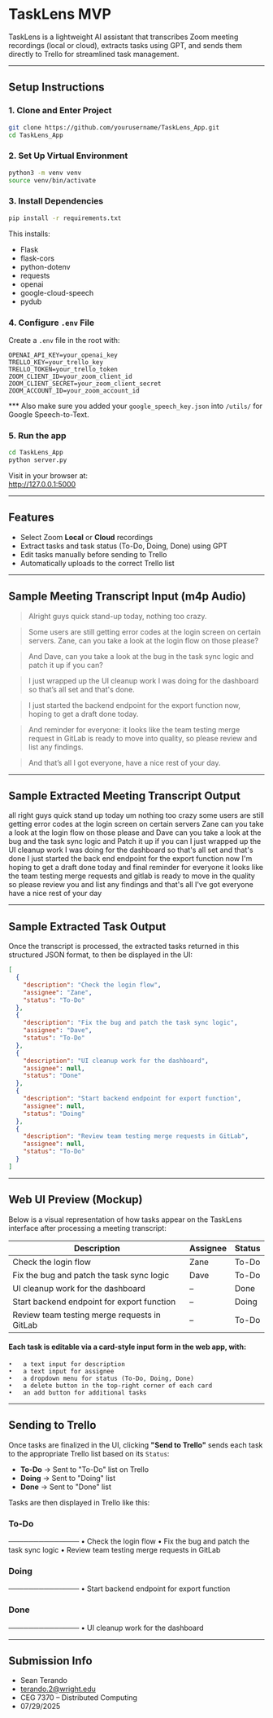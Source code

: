 # TaskLens MVP

TaskLens is a lightweight AI assistant that transcribes Zoom meeting recordings (local or cloud), extracts tasks using GPT, and sends them directly to Trello for streamlined task management.

---

## Setup Instructions

### 1. Clone and Enter Project
```bash
git clone https://github.com/yourusername/TaskLens_App.git
cd TaskLens_App
```

### 2. Set Up Virtual Environment
```bash
python3 -m venv venv
source venv/bin/activate
```

### 3. Install Dependencies
```bash
pip install -r requirements.txt
```

This installs:
- Flask
- flask-cors
- python-dotenv
- requests
- openai
- google-cloud-speech
- pydub

### 4. Configure `.env` File
Create a `.env` file in the root with:

```
OPENAI_API_KEY=your_openai_key
TRELLO_KEY=your_trello_key
TRELLO_TOKEN=your_trello_token
ZOOM_CLIENT_ID=your_zoom_client_id
ZOOM_CLIENT_SECRET=your_zoom_client_secret
ZOOM_ACCOUNT_ID=your_zoom_account_id
```

*** Also make sure you added your `google_speech_key.json` into `/utils/` for Google Speech-to-Text.

### 5. Run the app

```bash
cd TaskLens_App
python server.py
```

Visit in your browser at:  
http://127.0.0.1:5000

---

## Features

- Select Zoom **Local** or **Cloud** recordings
- Extract tasks and task status (To-Do, Doing, Done) using GPT
- Edit tasks manually before sending to Trello
- Automatically uploads to the correct Trello list

---

## Sample Meeting Transcript Input (m4p Audio)


> Alright guys quick stand-up today, nothing too crazy.

> Some users are still getting error codes at the login screen on certain servers. Zane, can you take a look at the login flow on those please?

> And Dave, can you take a look at the bug in the task sync logic and patch it up if you can?

> I just wrapped up the UI cleanup work I was doing for the dashboard so that’s all set and that's done.

> I just started the backend endpoint for the export function now, hoping to get a draft done today.

> And reminder for everyone: it looks like the team testing merge request in GitLab is ready to move into quality, so please review and list any findings.

> And that’s all I got everyone, have a nice rest of your day.


---

## Sample Extracted Meeting Transcript Output

all right guys quick stand up today um nothing too crazy some users are still getting error codes at the login screen on certain servers
Zane can you take a look at the login flow on those please
and Dave
can you take a look at the bug and the task sync logic and Patch it up if you can
I just wrapped up the UI cleanup work I was doing for the dashboard so that's all set and that's done
I just started the back end endpoint for the export function now I'm hoping to get a draft done today
and final reminder for everyone it looks like the team testing merge requests and gitlab is ready to move in the quality so please review you and list any findings
and that's all I've got
everyone have a nice rest of your day


---

## Sample Extracted Task Output

Once the transcript is processed, the extracted tasks returned in this structured JSON format, to then be displayed in the UI:

```json
[
  {
    "description": "Check the login flow",
    "assignee": "Zane",
    "status": "To-Do"
  },
  {
    "description": "Fix the bug and patch the task sync logic",
    "assignee": "Dave",
    "status": "To-Do"
  },
  {
    "description": "UI cleanup work for the dashboard",
    "assignee": null,
    "status": "Done"
  },
  {
    "description": "Start backend endpoint for export function",
    "assignee": null,
    "status": "Doing"
  },
  {
    "description": "Review team testing merge requests in GitLab",
    "assignee": null,
    "status": "To-Do"
  }
]
```

---

## Web UI Preview (Mockup)

Below is a visual representation of how tasks appear on the TaskLens interface after processing a meeting transcript:


| Description                                             | Assignee | Status |
|---------------------------------------------------------|----------|--------|
| Check the login flow                                    | Zane     | To-Do  |
| Fix the bug and patch the task sync logic               | Dave     | To-Do  |
| UI cleanup work for the dashboard                       | –        | Done   |
| Start backend endpoint for export function              | –        | Doing  |
| Review team testing merge requests in GitLab            | –        | To-Do  |

#### Each task is editable via a card-style input form in the web app, with:
	•	a text input for description
	•	a text input for assignee
	•	a dropdown menu for status (To-Do, Doing, Done)
	•	a delete button in the top-right corner of each card
	•	an add button for additional tasks
	
---

## Sending to Trello

Once tasks are finalized in the UI, clicking **"Send to Trello"** sends each task to the appropriate Trello list based on its `Status`:

- **To-Do** → Sent to "To-Do" list on Trello
- **Doing** → Sent to "Doing" list
- **Done** → Sent to "Done" list

Tasks are then displayed in Trello like this:

### **To-Do**
──────────────
• Check the login flow
• Fix the bug and patch the task sync logic
• Review team testing merge requests in GitLab

### **Doing**
──────────────
• Start backend endpoint for export function

### **Done**
──────────────
• UI cleanup work for the dashboard 

---

## Submission Info
- Sean Terando  
- terando.2@wright.edu
- CEG 7370 – Distributed Computing   
- 07/29/2025 
